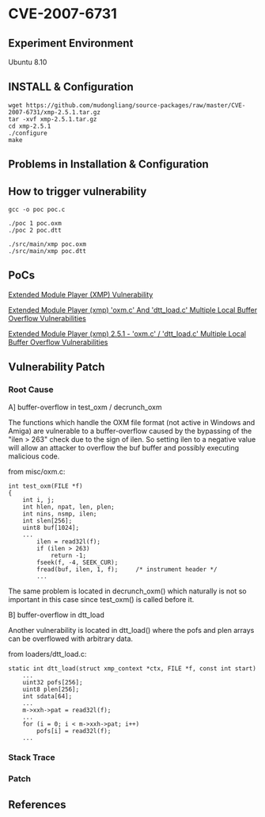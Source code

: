 # CVE-2007-6731

## Experiment Environment

Ubuntu 8.10

## INSTALL & Configuration

```
wget https://github.com/mudongliang/source-packages/raw/master/CVE-2007-6731/xmp-2.5.1.tar.gz
tar -xvf xmp-2.5.1.tar.gz
cd xmp-2.5.1
./configure
make
```

## Problems in Installation & Configuration

## How to trigger vulnerability

```
gcc -o poc poc.c

./poc 1 poc.oxm
./poc 2 poc.dtt

./src/main/xmp poc.oxm
./src/main/xmp poc.dtt
```

## PoCs

[Extended Module Player (XMP) Vulnerability](http://aluigi.altervista.org/adv/xmpbof-adv.txt)

[Extended Module Player (xmp) 'oxm.c' And 'dtt_load.c' Multiple Local Buffer Overflow Vulnerabilities](https://www.securityfocus.com/bid/27047/exploit)

[Extended Module Player (xmp) 2.5.1 - 'oxm.c' / 'dtt_load.c' Multiple Local Buffer Overflow Vulnerabilities](https://www.exploit-db.com/exploits/30942/)

## Vulnerability Patch

### Root Cause

A] buffer-overflow in test_oxm / decrunch_oxm

The functions which handle the OXM file format (not active in Windows
and Amiga) are vulnerable to a buffer-overflow caused by the bypassing
of the "ilen > 263" check due to the sign of ilen.
So setting ilen to a negative value will allow an attacker to overflow
the buf buffer and possibly executing malicious code.

from misc/oxm.c:

```
int test_oxm(FILE *f)
{
    int i, j;
    int hlen, npat, len, plen;
    int nins, nsmp, ilen;
    int slen[256];
    uint8 buf[1024];
    ...
        ilen = read32l(f);
        if (ilen > 263)
            return -1;
        fseek(f, -4, SEEK_CUR);
        fread(buf, ilen, 1, f);     /* instrument header */
        ...
```

The same problem is located in decrunch_oxm() which naturally is not so
important in this case since test_oxm() is called before it.

B] buffer-overflow in dtt_load

Another vulnerability is located in dtt_load() where the pofs and plen
arrays can be overflowed with arbitrary data.

from loaders/dtt_load.c:

```
static int dtt_load(struct xmp_context *ctx, FILE *f, const int start)
    ...
    uint32 pofs[256];
    uint8 plen[256];
    int sdata[64];
    ...
    m->xxh->pat = read32l(f);
    ...
    for (i = 0; i < m->xxh->pat; i++)
        pofs[i] = read32l(f);
    ...
```

### Stack Trace

### Patch

## References
